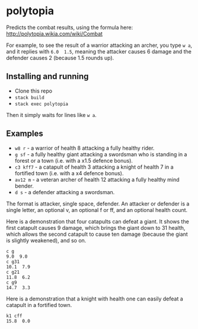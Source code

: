 # polytopia

Predicts the combat results, using the formula here: http://polytopia.wikia.com/wiki/Combat

For example, to see the result of a warrior attacking an archer, you type `w a`, and it replies with `6.0  1.5`, meaning the attacker causes 6 damage and the defender causes 2 (because 1.5 rounds up).

## Installing and running

- Clone this repo
- `stack build`
- `stack exec polytopia`

Then it simply waits for lines like `w a`.

## Examples

- `w8 r` - a warrior of health 8 attacking a fully healthy rider.
- `g sf` - a fully healthy giant attacking a swordsman who is standing in a forest or a town (i.e. with a x1.5 defence bonus).
- `c3 kff7` - a catapult of health 3 attacking a knight of health 7 in a fortified town (i.e. with a x4 defence bonus).
- `av12 m` - a veteran archer of health 12 attacking a fully healthy mind bender.
- `d s` - a defender attacking a swordsman.

The format is attacker, single space, defender.
An attacker or defender is a single letter, an optional v, an optional f or ff, and an optional health count.

Here is a demonstration that four catapults can defeat a giant.  It shows the first catapult causes 9 damage, which brings the giant down to 31 health, which allows the second catapult to cause ten damage (because the giant is slightly weakened), and so on.
```
c g
9.0  9.0
c g31
10.1  7.9
c g21
11.8  6.2
c g9
14.7  3.3
```

Here is a demonstration that a knight with health one can easily defeat a catapult in a fortified town.
```
k1 cff
15.8  0.0
```
